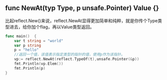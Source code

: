 ## func NewAt(typ Type, p unsafe.Pointer) Value {}

比起reflect.New()来说，reflect.NewAt显得更加简单和纯粹，就是你传个Type类型进去，给你加个flag，再以Value类型返回。  

```go
func main()  {
	var t string = "world"
	var p string
	p = "hello"
	//返回一个值，该值表示指定类型的指针的值，使用p作为该指针。
	vp:= reflect.NewAt(reflect.TypeOf(t),unsafe.Pointer(&p))
	fmt.Println(vp.Elem())
	fmt.Println(p)
}
```

